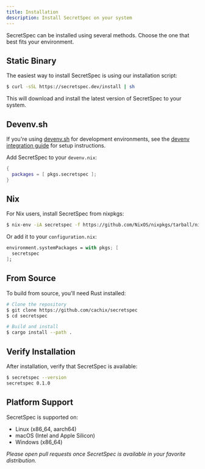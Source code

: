 ```yaml
---
title: Installation
description: Install SecretSpec on your system
---
```


SecretSpec can be installed using several methods. Choose the one that best fits your environment.

## Static Binary

The easiest way to install SecretSpec is using our installation script:

```bash
$ curl -sSL https://secretspec.dev/install | sh
```

This will download and install the latest version of SecretSpec to your system.

## Devenv.sh

If you're using [devenv.sh](https://devenv.sh) for development environments, see the [devenv integration guide](https://secretspec.dev/docs/devenv) for setup instructions.

Add SecretSpec to your `devenv.nix`:

```nix
{
  packages = [ pkgs.secretspec ];
}
```

## Nix

For Nix users, install SecretSpec from nixpkgs:

```bash
$ nix-env -iA secretspec -f https://github.com/NixOS/nixpkgs/tarball/nixpkgs-unstable
```

Or add it to your `configuration.nix`:

```nix
environment.systemPackages = with pkgs; [
  secretspec
];
```

## From Source

To build from source, you'll need Rust installed:

```bash
# Clone the repository
$ git clone https://github.com/cachix/secretspec
$ cd secretspec

# Build and install
$ cargo install --path .
```

## Verify Installation

After installation, verify that SecretSpec is available:

```bash
$ secretspec --version
secretspec 0.1.0
```

## Platform Support

SecretSpec is supported on:
- Linux (x86_64, aarch64)
- macOS (Intel and Apple Silicon)
- Windows (x86_64)

*Please open pull requests once SecretSpec is available in your favorite distribution.*